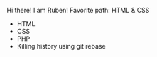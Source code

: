 Hi there! I am Ruben!
Favorite path: HTML & CSS
* HTML
* CSS
* PHP
* Killing history using git rebase
